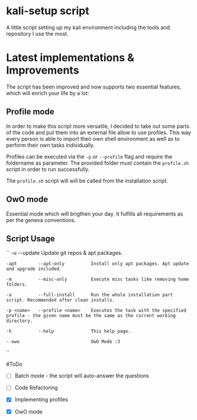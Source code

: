 # kali-setup script
A little script setting up my kali environment including the tools and repository I use the most. 


# Latest implementations & Improvements
The script has been improved and now supports two essential features, which will enrich your life by a lot:

## Profile mode
In order to make this script more versatile, I decided to take out some parts of the code and put them into an external file allow to use profiles. This way every person is able to import their own shell environment as well as to perform their own tasks individually. 

Profiles can be executed via the `-p` or `--profile` flag and require the foldername as parameter. The provided folder must contain the `profile.sh` script in order to run successfully.

The `profile.sh` script will will be called from the installation script.

## OwO mode
Essential mode which will brigthen your day. It fulfills all requirements as per the geneva conventions. 

## Script Usage
``
	-u 		    --update			Update git repos & apt packages.

	-apt 		--apt-only			Install only apt packages. Apt update and upgrade included.

	-m 		    --misc-only			Execute misc tasks like removing home folders.

	-a 	    	--full-install		Run the whole installation part script. Recommended after clean installs.

	-p <name>	--profile <name>	Executes the task with the specified profile - the given name must be the same as the current working directory. 

	-h 		    --help 				This help page.

	--owo							OwO Mode :3
``

#ToDo
- [ ] Batch mode - the script will auto-answer the questions
- [ ] Code Refactoring
- [x] Implementing profiles
- [x] OwO mode

